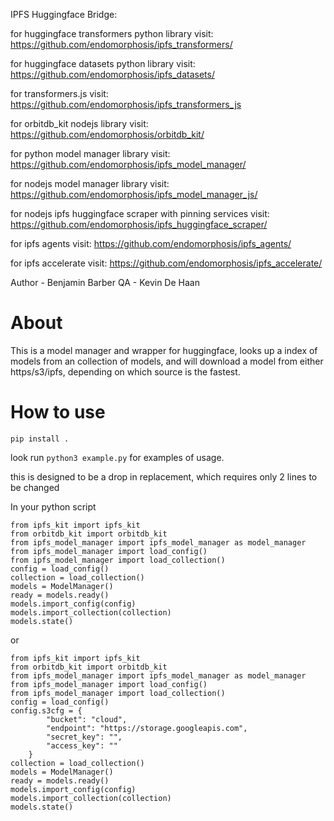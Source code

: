 IPFS Huggingface Bridge:

for huggingface transformers python library visit:
https://github.com/endomorphosis/ipfs_transformers/

for huggingface datasets python library visit:
https://github.com/endomorphosis/ipfs_datasets/

for transformers.js visit:                          
https://github.com/endomorphosis/ipfs_transformers_js

for orbitdb_kit nodejs library visit:
https://github.com/endomorphosis/orbitdb_kit/

for python model manager library visit: 
https://github.com/endomorphosis/ipfs_model_manager/

for nodejs model manager library visit: 
https://github.com/endomorphosis/ipfs_model_manager_js/

for nodejs ipfs huggingface scraper with pinning services visit:
https://github.com/endomorphosis/ipfs_huggingface_scraper/

for ipfs agents visit:
https://github.com/endomorphosis/ipfs_agents/

for ipfs accelerate visit:
https://github.com/endomorphosis/ipfs_accelerate/

Author - Benjamin Barber
QA - Kevin De Haan

# About

This is a model manager and wrapper for huggingface, looks up a index of models from an collection of models, and will download a model from either https/s3/ipfs, depending on which source is the fastest.

# How to use
~~~shell
pip install .
~~~

look run ``python3 example.py`` for examples of usage.

this is designed to be a drop in replacement, which requires only 2 lines to be changed

In your python script
~~~shell
from ipfs_kit import ipfs_kit
from orbitdb_kit import orbitdb_kit 
from ipfs_model_manager import ipfs_model_manager as model_manager
from ipfs_model_manager import load_config()
from ipfs_model_manager import load_collection()
config = load_config()
collection = load_collection()
models = ModelManager()
ready = models.ready()
models.import_config(config)
models.import_collection(collection)
models.state()
~~~

or 

~~~shell
from ipfs_kit import ipfs_kit
from orbitdb_kit import orbitdb_kit 
from ipfs_model_manager import ipfs_model_manager as model_manager
from ipfs_model_manager import load_config()
from ipfs_model_manager import load_collection()
config = load_config()
config.s3cfg = {
        "bucket": "cloud",
        "endpoint": "https://storage.googleapis.com",
        "secret_key": "",
        "access_key": ""
    }
collection = load_collection()
models = ModelManager()
ready = models.ready()
models.import_config(config)
models.import_collection(collection)
models.state()
~~~

~~~
